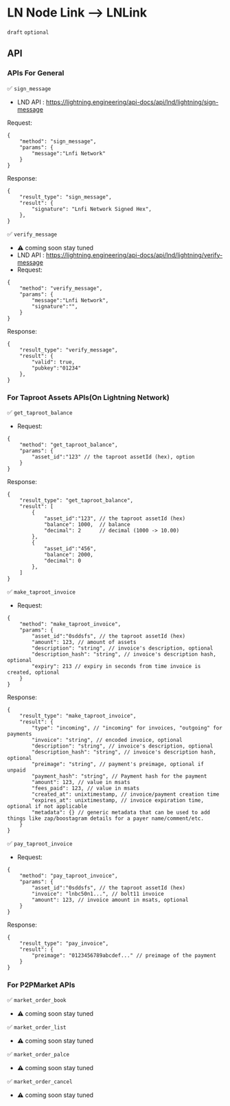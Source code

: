 LN Node Link --> LNLink
======
`draft` `optional`
## API

### APIs For General
✅ `sign_message`
- LND API : https://lightning.engineering/api-docs/api/lnd/lightning/sign-message

Request:
```jsonc
{
    "method": "sign_message",
    "params": {
        "message":"Lnfi Network"
    }
}
```
Response:
```jsonc
{
    "result_type": "sign_message",
    "result": {
        "signature": "Lnfi Network Signed Hex",
    },
}
```
✅ `verify_message`
- ⚠️ coming soon stay tuned
- LND API : https://lightning.engineering/api-docs/api/lnd/lightning/verify-message
- Request:
```jsonc
{
    "method": "verify_message",
    "params": {
        "message":"Lnfi Network",
        "signature":"",
    }
}
```
Response:
```jsonc
{
    "result_type": "verify_message",
    "result": {
        "valid": true,
        "pubkey":"01234"
    },
}

```
### For Taproot Assets APIs(On Lightning Network)
✅ `get_taproot_balance`
- Request:
```jsonc
{
    "method": "get_taproot_balance",
    "params": {
        "asset_id":"123" // the taproot assetId (hex), option
    }
}
```
Response:
```jsonc
{
    "result_type": "get_taproot_balance",
    "result": [
        {
            "asset_id":"123", // the taproot assetId (hex)
            "balance": 1000,  // balance
            "decimal": 2      // decimal (1000 -> 10.00)
        },
        {
            "asset_id":"456",
            "balance": 2000,
            "decimal": 0
        },
    ]
}

```
✅ `make_taproot_invoice`
- Request:
```jsonc
{
    "method": "make_taproot_invoice",
    "params": {
        "asset_id":"0sddsfs", // the taproot assetId (hex)
        "amount": 123, // amount of assets
        "description": "string", // invoice's description, optional
        "description_hash": "string", // invoice's description hash, optional
        "expiry": 213 // expiry in seconds from time invoice is created, optional
    }
}
```
Response:
```jsonc
{
    "result_type": "make_taproot_invoice",
    "result": {
        "type": "incoming", // "incoming" for invoices, "outgoing" for payments
        "invoice": "string", // encoded invoice, optional
        "description": "string", // invoice's description, optional
        "description_hash": "string", // invoice's description hash, optional
        "preimage": "string", // payment's preimage, optional if unpaid
        "payment_hash": "string", // Payment hash for the payment
        "amount": 123, // value in msats
        "fees_paid": 123, // value in msats
        "created_at": unixtimestamp, // invoice/payment creation time
        "expires_at": unixtimestamp, // invoice expiration time, optional if not applicable
        "metadata": {} // generic metadata that can be used to add things like zap/boostagram details for a payer name/comment/etc.
    }
}

```

✅ `pay_taproot_invoice`
- Request:
```jsonc
{
    "method": "pay_taproot_invoice",
    "params": {
        "asset_id":"0sddsfs", // the taproot assetId (hex)
        "invoice": "lnbc50n1...", // bolt11 invoice
        "amount": 123, // invoice amount in msats, optional
    }
}
```
Response:
```jsonc
{
    "result_type": "pay_invoice",
    "result": {
        "preimage": "0123456789abcdef..." // preimage of the payment
    }
}

```

### For P2PMarket APIs
✅ `market_order_book`
- ⚠️ coming soon stay tuned

✅ `market_order_list`
- ⚠️ coming soon stay tuned

✅ `market_order_palce`
- ⚠️ coming soon stay tuned

✅ `market_order_cancel`
- ⚠️ coming soon stay tuned
